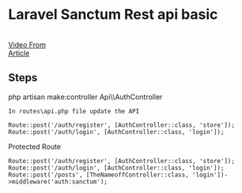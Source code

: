 # Laravel Sanctum Rest api basic

<br>
<a href="https://www.youtube.com/watch?v=GAB_BqFZNOA" target="_blank">Video From</a> <br>
<a href="https://techtoolindia.com/how-to-use-laravel-sanctum-for-api-authentication" target="_blank">Article</a> <br>


## Steps

<p>
    php artisan make:controller Api\\AuthController
<br>

    In routes\api.php file update the API
</p>


<p>

    Route::post('/auth/register', [AuthController::class, 'store']);
    Route::post('/auth/login', [AuthController::class, 'login']);   
</p>

 Protected Route

 <p>

    Route::post('/auth/register', [AuthController::class, 'store']);
    Route::post('/auth/login', [AuthController::class, 'login']);   
    Route::post('/posts', [TheNameoffController::class, 'login'])->middleware('auth:sanctum');
</p>

<p>




</p>
